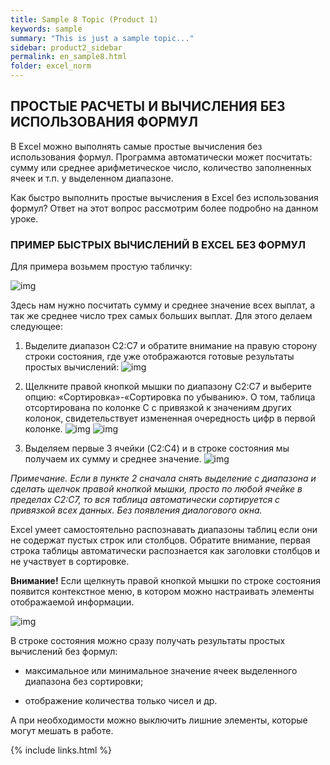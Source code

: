 ```yaml
---
title: Sample 8 Topic (Product 1)
keywords: sample
summary: "This is just a sample topic..."
sidebar: product2_sidebar
permalink: en_sample8.html
folder: excel_norm
---
```


## ПРОСТЫЕ РАСЧЕТЫ И ВЫЧИСЛЕНИЯ БЕЗ ИСПОЛЬЗОВАНИЯ ФОРМУЛ

В Excel можно выполнять самые простые вычисления без использования формул. Программа автоматически может посчитать: сумму или среднее арифметическое число, количество заполненных ячеек и т.п. у выделенном диапазоне.

Как быстро выполнить простые вычисления в Excel без использования формул? Ответ на этот вопрос рассмотрим более подробно на данном уроке.

### ПРИМЕР БЫСТРЫХ ВЫЧИСЛЕНИЙ В EXCEL БЕЗ ФОРМУЛ

Для примера возьмем простую табличку:

![img](/images/img.png)

Здесь нам нужно посчитать сумму и среднее значение всех выплат, а так же среднее число трех самых больших выплат. Для этого делаем следующее:

1. Выделите диапазон C2:C7 и обратите внимание на правую сторону строки состояния, где уже отображаются готовые результаты простых вычислений:
    ![img](/images/img.png)

2. Щелкните правой кнопкой мышки по диапазону C2:C7 и выберите опцию: «Сортировка»-«Сортировка по убыванию». О том, таблица отсортирована по колонке C с привязкой к значениям других колонок, свидетельствует измененная очередность цифр в первой колонке.
    ![img](/images/img.png)
    ![img](/images/img.png)
   
3. Выделяем первые 3 ячейки (C2:C4) и в строке состояния мы получаем их сумму и среднее значение.
    ![img](/images/img.png)

_Примечание. Если в пункте 2 сначала снять выделение с диапазона и сделать щелчок правой кнопкой мышки, просто по любой ячейке в пределах C2:C7, то вся таблица автоматически сортируется с привязкой всех данных. Без появления диалогового окна._

Excel умеет самостоятельно распознавать диапазоны таблиц если они не содержат пустых строк или столбцов. Обратите внимание, первая строка таблицы автоматически распознается как заголовки столбцов и не участвует в сортировке.

**Внимание!** Если щелкнуть правой кнопкой мышки по строке состояния появится контекстное меню, в котором можно настраивать элементы отображаемой информации.

![img](/images/img.png)

В строке состояния можно сразу получать результаты простых вычислений без формул:

* максимальное или минимальное значение ячеек выделенного диапазона без сортировки;

* отображение количества только чисел и др.

А при необходимости можно выключить лишние элементы, которые могут мешать в работе.

{% include links.html %}